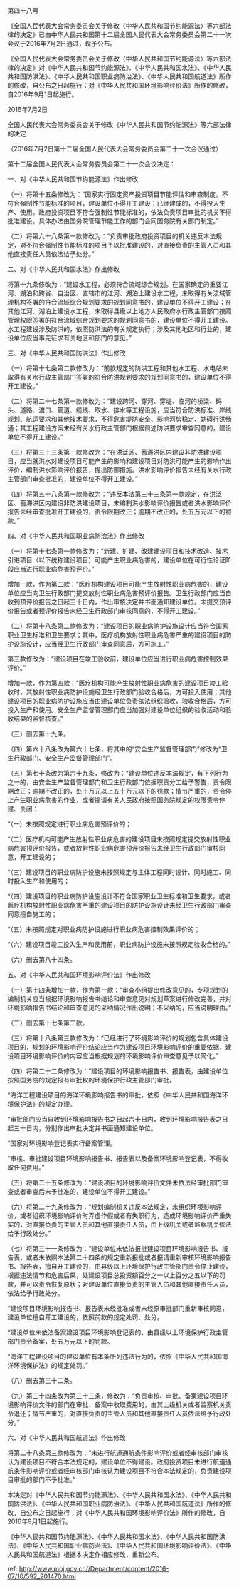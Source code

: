 第四十八号

《全国人民代表大会常务委员会关于修改〈中华人民共和国节约能源法〉等六部法律的决定》已由中华人民共和国第十二届全国人民代表大会常务委员会第二十一次会议于2016年7月2日通过，现予公布。

《全国人民代表大会常务委员会关于修改〈中华人民共和国节约能源法〉等六部法律的决定》对《中华人民共和国节约能源法》、《中华人民共和国水法》、《中华人民共和国防洪法》、《中华人民共和国职业病防治法》、《中华人民共和国航道法》所作的修改，自公布之日起施行；对《中华人民共和国环境影响评价法》所作的修改，自2016年9月1日起施行。

2016年7月2日

全国人民代表大会常务委员会关于修改《中华人民共和国节约能源法》等六部法律的决定

（2016年7月2日第十二届全国人民代表大会常务委员会第二十一次会议通过）

第十二届全国人民代表大会常务委员会第二十一次会议决定：

一、对《中华人民共和国节约能源法》作出修改

（一）将第十五条修改为：“国家实行固定资产投资项目节能评估和审查制度。不符合强制性节能标准的项目，建设单位不得开工建设；已经建成的，不得投入生产、使用。政府投资项目不符合强制性节能标准的，依法负责项目审批的机关不得批准建设。具体办法由国务院管理节能工作的部门会同国务院有关部门制定。”

（二）将第六十八条第一款修改为：“负责审批政府投资项目的机关违反本法规定，对不符合强制性节能标准的项目予以批准建设的，对直接负责的主管人员和其他直接责任人员依法给予处分。”

二、对《中华人民共和国水法》作出修改

将第十九条修改为：“建设水工程，必须符合流域综合规划。在国家确定的重要江河、湖泊和跨省、自治区、直辖市的江河、湖泊上建设水工程，未取得有关流域管理机构签署的符合流域综合规划要求的规划同意书的，建设单位不得开工建设；在其他江河、湖泊上建设水工程，未取得县级以上地方人民政府水行政主管部门按照管理权限签署的符合流域综合规划要求的规划同意书的，建设单位不得开工建设。水工程建设涉及防洪的，依照防洪法的有关规定执行；涉及其他地区和行业的，建设单位应当事先征求有关地区和部门的意见。”

三、对《中华人民共和国防洪法》作出修改

（一）将第十七条第二款修改为：“前款规定的防洪工程和其他水工程、水电站未取得有关水行政主管部门签署的符合防洪规划要求的规划同意书的，建设单位不得开工建设。”

（二）将第二十七条第一款修改为：“建设跨河、穿河、穿堤、临河的桥梁、码头、道路、渡口、管道、缆线、取水、排水等工程设施，应当符合防洪标准、岸线规划、航运要求和其他技术要求，不得危害堤防安全、影响河势稳定、妨碍行洪畅通；其工程建设方案未经有关水行政主管部门根据前述防洪要求审查同意的，建设单位不得开工建设。”

（三）将第三十三条第一款修改为：“在洪泛区、蓄滞洪区内建设非防洪建设项目，应当就洪水对建设项目可能产生的影响和建设项目对防洪可能产生的影响作出评价，编制洪水影响评价报告，提出防御措施。洪水影响评价报告未经有关水行政主管部门审查批准的，建设单位不得开工建设。”

（四）将第五十八条第一款修改为：“违反本法第三十三条第一款规定，在洪泛区、蓄滞洪区内建设非防洪建设项目，未编制洪水影响评价报告或者洪水影响评价报告未经审查批准开工建设的，责令限期改正；逾期不改正的，处五万元以下的罚款。”

四、对《中华人民共和国职业病防治法》作出修改

（一）将第十七条第一款修改为：“新建、扩建、改建建设项目和技术改造、技术引进项目（以下统称建设项目）可能产生职业病危害的，建设单位在可行性论证阶段应当进行职业病危害预评价。”

增加一款，作为第二款：“医疗机构建设项目可能产生放射性职业病危害的，建设单位应当向卫生行政部门提交放射性职业病危害预评价报告。卫生行政部门应当自收到预评价报告之日起三十日内，作出审核决定并书面通知建设单位。未提交预评价报告或者预评价报告未经卫生行政部门审核同意的，不得开工建设。”

（二）将第十八条第二款修改为：“建设项目的职业病防护设施设计应当符合国家职业卫生标准和卫生要求；其中，医疗机构放射性职业病危害严重的建设项目的防护设施设计，应当经卫生行政部门审查同意后，方可施工。”

第三款修改为：“建设项目在竣工验收前，建设单位应当进行职业病危害控制效果评价。”

增加一款，作为第四款：“医疗机构可能产生放射性职业病危害的建设项目竣工验收时，其放射性职业病防护设施经卫生行政部门验收合格后，方可投入使用；其他建设项目的职业病防护设施应当由建设单位负责依法组织验收，验收合格后，方可投入生产和使用。安全生产监督管理部门应当加强对建设单位组织的验收活动和验收结果的监督核查。”

（三）删去第十九条。

（四）第六十八条改为第六十七条，将其中的“安全生产监督管理部门”修改为“卫生行政部门、安全生产监督管理部门”。

（五）第七十条改为第六十九条，修改为：“建设单位违反本法规定，有下列行为之一的，由安全生产监督管理部门和卫生行政部门依据职责分工给予警告，责令限期改正；逾期不改正的，处十万元以上五十万元以下的罚款；情节严重的，责令停止产生职业病危害的作业，或者提请有关人民政府按照国务院规定的权限责令停建、关闭：

“（一）未按照规定进行职业病危害预评价的；

“（二）医疗机构可能产生放射性职业病危害的建设项目未按照规定提交放射性职业病危害预评价报告，或者放射性职业病危害预评价报告未经卫生行政部门审核同意，开工建设的；

“（三）建设项目的职业病防护设施未按照规定与主体工程同时设计、同时施工、同时投入生产和使用的；

“（四）建设项目的职业病防护设施设计不符合国家职业卫生标准和卫生要求，或者医疗机构放射性职业病危害严重的建设项目的防护设施设计未经卫生行政部门审查同意擅自施工的；

“（五）未按照规定对职业病防护设施进行职业病危害控制效果评价的；

“（六）建设项目竣工投入生产和使用前，职业病防护设施未按照规定验收合格的。”

（六）删去第八十四条。

五、对《中华人民共和国环境影响评价法》作出修改

（一）第十四条增加一款，作为第一款：“审查小组提出修改意见的，专项规划的编制机关应当根据环境影响报告书结论和审查意见对规划草案进行修改完善，并对环境影响报告书结论和审查意见的采纳情况作出说明；不采纳的，应当说明理由。”

（二）删去第十七条第二款。

（三）将第十八条第三款修改为：“已经进行了环境影响评价的规划包含具体建设项目的，规划的环境影响评价结论应当作为建设项目环境影响评价的重要依据，建设项目环境影响评价的内容应当根据规划的环境影响评价审查意见予以简化。”

（四）将第二十二条修改为：“建设项目的环境影响报告书、报告表，由建设单位按照国务院的规定报有审批权的环境保护行政主管部门审批。

“海洋工程建设项目的海洋环境影响报告书的审批，依照《中华人民共和国海洋环境保护法》的规定办理。

“审批部门应当自收到环境影响报告书之日起六十日内，收到环境影响报告表之日起三十日内，分别作出审批决定并书面通知建设单位。

“国家对环境影响登记表实行备案管理。

“审核、审批建设项目环境影响报告书、报告表以及备案环境影响登记表，不得收取任何费用。”

（五）将第二十五条修改为：“建设项目的环境影响评价文件未依法经审批部门审查或者审查后未予批准的，建设单位不得开工建设。”

（六）将第二十九条修改为：“规划编制机关违反本法规定，未组织环境影响评价，或者组织环境影响评价时弄虚作假或者有失职行为，造成环境影响评价严重失实的，对直接负责的主管人员和其他直接责任人员，由上级机关或者监察机关依法给予行政处分。”

（七）将第三十一条修改为：“建设单位未依法报批建设项目环境影响报告书、报告表，或者未依照本法第二十四条的规定重新报批或者报请重新审核环境影响报告书、报告表，擅自开工建设的，由县级以上环境保护行政主管部门责令停止建设，根据违法情节和危害后果，处建设项目总投资额百分之一以上百分之五以下的罚款，并可以责令恢复原状；对建设单位直接负责的主管人员和其他直接责任人员，依法给予行政处分。

“建设项目环境影响报告书、报告表未经批准或者未经原审批部门重新审核同意，建设单位擅自开工建设的，依照前款的规定处罚、处分。

“建设单位未依法备案建设项目环境影响登记表的，由县级以上环境保护行政主管部门责令备案，处五万元以下的罚款。

“海洋工程建设项目的建设单位有本条所列违法行为的，依照《中华人民共和国海洋环境保护法》的规定处罚。”

（八）删去第三十二条。

（九）第三十四条改为第三十三条，修改为：“负责审核、审批、备案建设项目环境影响评价文件的部门在审批、备案中收取费用的，由其上级机关或者监察机关责令退还；情节严重的，对直接负责的主管人员和其他直接责任人员依法给予行政处分。”

六、对《中华人民共和国航道法》作出修改

将第二十八条第三款修改为：“未进行航道通航条件影响评价或者经审核部门审核认为建设项目不符合本法规定的，建设单位不得建设。政府投资项目未进行航道通航条件影响评价或者经审核部门审核认为建设项目不符合本法规定的，负责建设项目审批的部门不予批准。”

本决定对《中华人民共和国节约能源法》、《中华人民共和国水法》、《中华人民共和国防洪法》、《中华人民共和国职业病防治法》、《中华人民共和国航道法》所作的修改，自公布之日起施行；对《中华人民共和国环境影响评价法》所作的修改，自2016年9月1日起施行。

《中华人民共和国节约能源法》、《中华人民共和国水法》、《中华人民共和国防洪法》、《中华人民共和国职业病防治法》、《中华人民共和国环境影响评价法》、《中华人民共和国航道法》根据本决定作相应修改，重新公布。



 ref: <http://www.moj.gov.cn//Department/content/2016-07/10/592_201470.html>